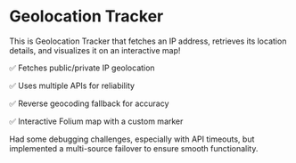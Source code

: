 # Geolocation Tracker

This is Geolocation Tracker that fetches an IP address, retrieves its location details, and visualizes it on an interactive map! 

✅ Fetches public/private IP geolocation

✅ Uses multiple APIs for reliability

✅ Reverse geocoding fallback for accuracy

✅ Interactive Folium map with a custom marker


Had some debugging challenges, especially with API timeouts, but implemented a multi-source failover to ensure smooth functionality.
